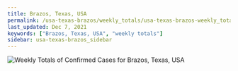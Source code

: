 ```yaml
---
title: Brazos, Texas, USA
permalink: /usa-texas-brazos/weekly_totals/usa-texas-brazos-weekly_totals.html
last_updated: Dec 7, 2021
keywords: ["Brazos, Texas, USA", "weekly totals"]
sidebar: usa-texas-brazos_sidebar
---
```


![Weekly Totals of Confirmed Cases for Brazos, Texas, USA](/covid_tracker/images/graphs/usa-texas-brazos-weekly_totals_graph.png)

